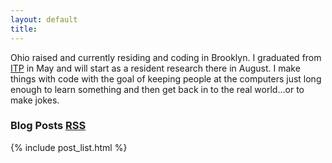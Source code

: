 ```yaml
---
layout: default
title: 
---
```


Ohio raised and currently residing and coding in Brooklyn. I graduated from
[ITP](http://itp.nyu.edu) in May and will start as a resident research there in
August. I make things with code with the goal of keeping people at the
computers just long enough to learn something and then get back in to the real
world...or to make jokes.

### Blog Posts <a class="meta" href="http://feeds.feedburner.com/StevenKlise">RSS</a>

{% include post_list.html %}
